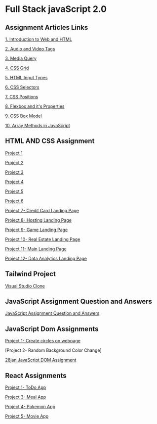 # Full Stack javaScript 2.0

## Assignment Articles Links

[1. Introduction to Web and HTML](./Assignment%20Articles/Article%201-%20Introduction%20to%20Web%20and%20HTML/https://ayashadevikar.hashnode.dev/introduction-to-web-and-html)

[2. Audio and Video Tags](https://ayashadevikar.hashnode.dev/audio-and-video-tag)

[3. Media Query](https://ayashadevikar.hashnode.dev/media-query)

[4. CSS Grid](https://ayashadevikar.hashnode.dev/css-grid)

[5. HTML Input Types](https://ayashadevikar.hashnode.dev/html-input-types)

[6. CSS Selectors](https://ayashadevikar.hashnode.dev/css-selectors)

[7. CSS Positions](https://ayashadevikar.hashnode.dev/css-positions)

[8. Flexbox and it's Properties](https://ayashadevikar.hashnode.dev/flexbox-and-its-properties)

[9. CSS Box Model](https://ayashadevikar.hashnode.dev/css-box-model) 

[10. Array Methods in JavaScript](https://ayashadevikar.hashnode.dev/array-methods-in-javascript) 


## HTML AND CSS Assignment

[Project 1](./HTML%20and%20CSS%20Projects/Project%201/readme.md)

[Project 2](./HTML%20and%20CSS%20Projects/Project%202/readme.md)

[Project 3](./HTML%20and%20CSS%20Projects/Project%203/readme.md)

[Project 4](./HTML%20and%20CSS%20Projects/Project%204/readme.md)

[Project 5](./HTML%20and%20CSS%20Projects/Project%205/readme.md)

[Project 6](./HTML%20and%20CSS%20Projects/Project%206/readme.md)

[Project 7- Credit Card Landing Page](https://credit-card-project1.netlify.app/)

[Project 8- Hosting Landing Page](https://hosting-project2.netlify.app/)

[Project 9- Game Landing Page](https://game-project3.netlify.app/)

[Project 10- Real Estate Landing Page](https://real-estate-project4.netlify.app/)

[Project 11- Main Landing Page](https://beats-project5.netlify.app/)

[Project 12- Data Analytics Landing Page](https://data-analytics-project6.netlify.app/)

## Tailwind Project

[Visual Studio Clone](https://visual-studio-clone-tailwind.netlify.app/)

## JavaScript Assignment Question and Answers

[JavaScript Assignment Question and Answers](./JavaScript%20Assignment)

## JavaScript Dom Assignments
[Project 1- Create circles on webpage](https://create-circles-dom-project1.netlify.app/)

[Project 2- Random Background Color Change]

[28jan JavaScript DOM Assignment](./JavaScript%20DOM%20Assignments/28th%20Jan%20JavaScript2.0(DOM%20Assignment))

## React Assignments

[Project 1- ToDo App](https://todo-react-app-1.netlify.app/)

[Project 3- Meal App](https://meal-react-app3.netlify.app/)

[Project 4- Pokemon App]()

[Project 5- Movie App](https://movie-react-app5.netlify.app/)

